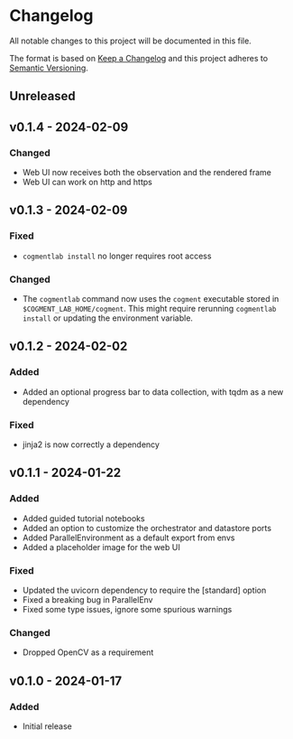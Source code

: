 # Changelog

All notable changes to this project will be documented in this file.

The format is based on [Keep a Changelog](http://keepachangelog.com/en/1.1.0/)
and this project adheres to [Semantic Versioning](http://semver.org/spec/v2.0.0.html).

## Unreleased

## v0.1.4 - 2024-02-09

### Changed
- Web UI now receives both the observation and the rendered frame
- Web UI can work on http and https

## v0.1.3 - 2024-02-09

### Fixed
- `cogmentlab install` no longer requires root access

### Changed
- The `cogmentlab` command now uses the `cogment` executable stored in `$COGMENT_LAB_HOME/cogment`. This might require rerunning `cogmentlab install` or updating the environment variable.


## v0.1.2 - 2024-02-02

### Added
- Added an optional progress bar to data collection, with tqdm as a new dependency

### Fixed
- jinja2 is now correctly a dependency


## v0.1.1 - 2024-01-22

### Added
- Added guided tutorial notebooks
- Added an option to customize the orchestrator and datastore ports
- Added ParallelEnvironment as a default export from envs
- Added a placeholder image for the web UI

### Fixed
- Updated the uvicorn dependency to require the [standard] option
- Fixed a breaking bug in ParallelEnv
- Fixed some type issues, ignore some spurious warnings

### Changed
- Dropped OpenCV as a requirement


## v0.1.0 - 2024-01-17

### Added
- Initial release
